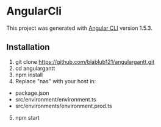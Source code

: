 # AngularCli

This project was generated with [Angular CLI](https://github.com/angular/angular-cli) version 1.5.3.

## Installation

1. git clone https://github.com/blablub121/angulargantt.git
2. cd angulargantt
3. npm install
4. Replace "nas" with your host in:
* package.json
* src/environment/environment.ts
* src/environments/environment.prod.ts
5. npm start
